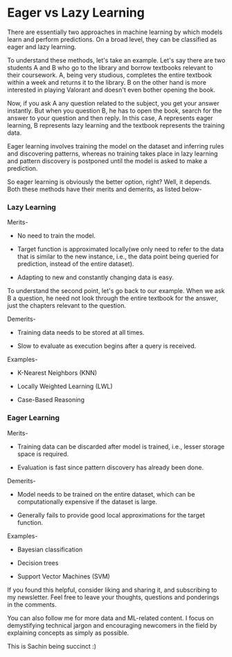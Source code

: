 # Eager vs Lazy Learning

There are essentially two approaches in machine learning by which models learn and perform predictions. On a broad level, they can be classified as eager and lazy learning.

To understand these methods, let's take an example. Let's say there are two students A and B who go to the library and borrow textbooks relevant to their coursework. A, being very studious, completes the entire textbook within a week and returns it to the library. B on the other hand is more interested in playing Valorant and doesn't even bother opening the book.

Now, if you ask A any question related to the subject, you get your answer instantly. But when you question B, he has to open the book, search for the answer to your question and then reply. In this case, A represents eager learning, B represents lazy learning and the textbook represents the training data.

Eager learning involves training the model on the dataset and inferring rules and discovering patterns, whereas no training takes place in lazy learning and pattern discovery is postponed until the model is asked to make a prediction.

So eager learning is obviously the better option, right? Well, it depends. Both these methods have their merits and demerits, as listed below-

### Lazy Learning

Merits-

* No need to train the model.
    
* Target function is approximated locally(we only need to refer to the data that is similar to the new instance, i.e., the data point being queried for prediction, instead of the entire dataset).
    
* Adapting to new and constantly changing data is easy.
    

To understand the second point, let's go back to our example. When we ask B a question, he need not look through the entire textbook for the answer, just the chapters relevant to the question.

Demerits-

* Training data needs to be stored at all times.
    
* Slow to evaluate as execution begins after a query is received.
    

Examples-

* K-Nearest Neighbors (KNN)
    
* Locally Weighted Learning (LWL)
    
* Case-Based Reasoning
    

### Eager Learning

Merits-

* Training data can be discarded after model is trained, i.e., lesser storage space is required.
    
* Evaluation is fast since pattern discovery has already been done.
    

Demerits-

* Model needs to be trained on the entire dataset, which can be computationally expensive if the dataset is large.
    
* Generally fails to provide good local approximations for the target function.
    

Examples-

* Bayesian classification
    
* Decision trees
    
* Support Vector Machines (SVM)
    

If you found this helpful, consider liking and sharing it, and subscribing to my newsletter. Feel free to leave your thoughts, questions and ponderings in the comments.

You can also follow me for more data and ML-related content. I focus on demystifying technical jargon and encouraging newcomers in the field by explaining concepts as simply as possible.

This is Sachin being succinct :)